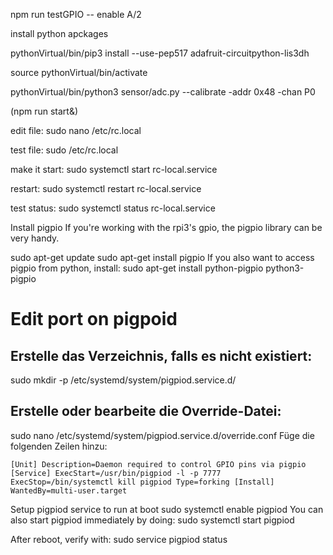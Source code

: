 <!-- Test a GPIO -->

npm run testGPIO -- enable A/2

install python apckages

<!-- example ADS11115 ADC -->

pythonVirtual/bin/pip3 install --use-pep517 adafruit-circuitpython-lis3dh

<!-- activate virtual python -->

source pythonVirtual/bin/activate

<!-- calibrate a sensor -->

pythonVirtual/bin/python3 sensor/adc.py --calibrate -addr 0x48 -chan P0

<!-- automatik project start on bbot up -->

<!-- run npm in background -->

(npm run start&)

<!-- AUTO START -->

edit file: sudo nano /etc/rc.local

test file: sudo /etc/rc.local

make it start: sudo systemctl start rc-local.service

restart: sudo systemctl restart rc-local.service

test status: sudo systemctl status rc-local.service

<!-- GPIO pigpiod -->

Install pigpio
If you're working with the rpi3's gpio, the pigpio library can be very handy.

sudo apt-get update
sudo apt-get install pigpio
If you also want to access pigpio from python, install: sudo apt-get install python-pigpio python3-pigpio

# Edit port on pigpoid

## Erstelle das Verzeichnis, falls es nicht existiert:

sudo mkdir -p /etc/systemd/system/pigpiod.service.d/

## Erstelle oder bearbeite die Override-Datei:

sudo nano /etc/systemd/system/pigpiod.service.d/override.conf
Füge die folgenden Zeilen hinzu:

`[Unit]
 Description=Daemon required to control GPIO pins via pigpio
 [Service]
 ExecStart=/usr/bin/pigpiod -l -p 7777
 ExecStop=/bin/systemctl kill pigpiod
 Type=forking
 [Install]
 WantedBy=multi-user.target`

Setup pigpiod service to run at boot
sudo systemctl enable pigpiod
You can also start pigpiod immediately by doing: sudo systemctl start pigpiod

After reboot, verify with: sudo service pigpiod status
